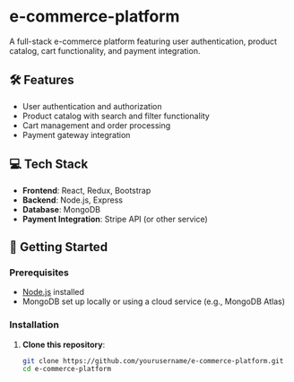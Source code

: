 # e-commerce-platform
A full-stack e-commerce platform featuring user authentication, product catalog, cart functionality, and payment integration.
## 🛠 Features
- User authentication and authorization
- Product catalog with search and filter functionality
- Cart management and order processing
- Payment gateway integration

## 💻 Tech Stack
- **Frontend**: React, Redux, Bootstrap
- **Backend**: Node.js, Express
- **Database**: MongoDB
- **Payment Integration**: Stripe API (or other service)

## 🚀 Getting Started

### Prerequisites
- [Node.js](https://nodejs.org/) installed
- MongoDB set up locally or using a cloud service (e.g., MongoDB Atlas)

### Installation
1. **Clone this repository**:
   ```bash
   git clone https://github.com/yourusername/e-commerce-platform.git
   cd e-commerce-platform
